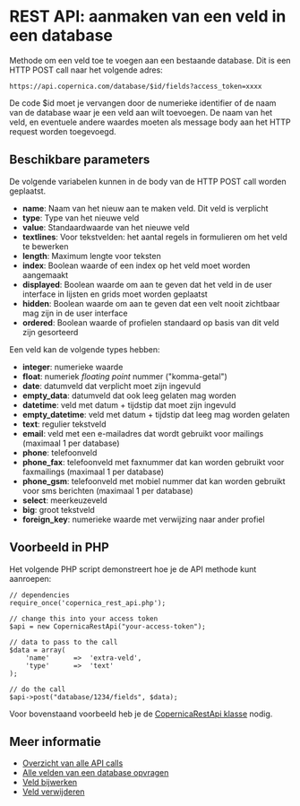 # REST API: aanmaken van een veld in een database

Methode om een veld toe te voegen aan een bestaande database. Dit is een HTTP 
POST call naar het volgende adres:

`https://api.copernica.com/database/$id/fields?access_token=xxxx`

De code $id moet je vervangen door de numerieke identifier of de naam van de 
database waar je een veld aan wilt toevoegen. De naam van het veld, en eventuele
andere waardes moeten als message body aan het HTTP request worden toegevoegd.

## Beschikbare parameters

De volgende variabelen kunnen in de body van de HTTP POST call worden geplaatst.

* **name**: Naam van het nieuw aan te maken veld. Dit veld is verplicht
* **type**: Type van het nieuwe veld
* **value**: Standaardwaarde van het nieuwe veld
* **textlines**: Voor tekstvelden: het aantal regels in formulieren om het veld te bewerken
* **length**: Maximum lengte voor teksten
* **index**: Boolean waarde of een index op het veld moet worden aangemaakt
* **displayed**: Boolean waarde om aan te geven dat het veld in de user interface in lijsten en grids moet worden geplaatst
* **hidden**: Boolean waarde om aan te geven dat een velt nooit zichtbaar mag zijn in de user interface
* **ordered**: Boolean waarde of profielen standaard op basis van dit veld zijn gesorteerd

Een veld kan de volgende types hebben:

* **integer**: numerieke waarde
* **float**: numeriek *floating point* nummer ("komma-getal")
* **date**: datumveld dat verplicht moet zijn ingevuld
* **empty_data**: datumveld dat ook leeg gelaten mag worden
* **datetime**: veld met datum + tijdstip dat moet zijn ingevuld
* **empty_datetime**: veld met datum + tijdstip dat leeg mag worden gelaten
* **text**: regulier tekstveld
* **email**: veld met een e-mailadres dat wordt gebruikt voor mailings (maximaal 1 per database)
* **phone**: telefoonveld
* **phone_fax**: telefoonveld met faxnummer dat kan worden gebruikt voor faxmailings (maximaal 1 per database)
* **phone_gsm**: telefoonveld met mobiel nummer dat kan worden gebruikt voor sms berichten (maximaal 1 per database)
* **select**: meerkeuzeveld
* **big**: groot tekstveld
* **foreign_key**: numerieke waarde met verwijzing naar ander profiel

## Voorbeeld in PHP

Het volgende PHP script demonstreert hoe je de API methode kunt aanroepen:

    // dependencies
    require_once('copernica_rest_api.php');
    
    // change this into your access token
    $api = new CopernicaRestApi("your-access-token");

    // data to pass to the call
    $data = array(
        'name'      =>  'extra-veld',
        'type'      =>  'text'
    );
    
    // do the call
    $api->post("database/1234/fields", $data);

Voor bovenstaand voorbeeld heb je de [CopernicaRestApi klasse](rest-php) nodig.
    

## Meer informatie

* [Overzicht van alle API calls](rest-api)
* [Alle velden van een database opvragen](rest-get-database-fields)
* [Veld bijwerken](rest-put-database-field)
* [Veld verwijderen](rest-delete-database-field)
